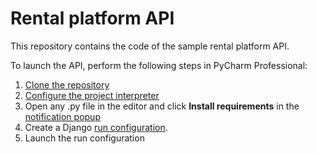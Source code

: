 # Rental platform API
This repository contains the code of the sample rental platform API.

To launch the API, perform the following steps in PyCharm Professional:
1. [Clone the repository](https://www.jetbrains.com/help/pycharm/cloning-repository.html)
2. [Configure the project interpreter](https://www.jetbrains.com/help/pycharm/creating-virtual-environment.html)
3. Open any .py file in the editor and click **Install requirements** in the [notification popup](https://www.jetbrains.com/help/pycharm/managing-dependencies.html#apply_dependencies)
4. Create a Django [run configuration](https://www.jetbrains.com/help/pycharm/run-debug-configuration.html#createExplicitly).
5. Launch the run configuration
